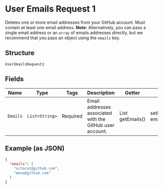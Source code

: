 
# User Emails Request 1

Deletes one or more email addresses from your GitHub account. Must contain at least one email address. **Note:** Alternatively, you can pass a single email address or an `array` of emails addresses directly, but we recommend that you pass an object using the `emails` key.

## Structure

`UserEmailsRequest1`

## Fields

| Name | Type | Tags | Description | Getter | Setter |
|  --- | --- | --- | --- | --- | --- |
| `Emails` | `List<String>` | Required | Email addresses associated with the GitHub user account. | List<String> getEmails() | setEmails(List<String> emails) |

## Example (as JSON)

```json
{
  "emails": [
    "octocat@github.com",
    "mona@github.com"
  ]
}
```

